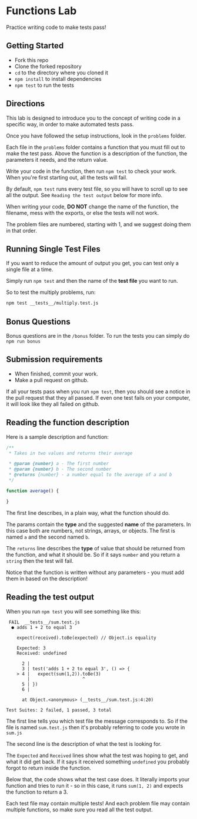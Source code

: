 # Functions Lab

Practice writing code to make tests pass!

## Getting Started

* Fork this repo
* Clone the forked repository
* `cd` to the directory where you cloned it
* `npm install` to install dependencies
* `npm test` to run the tests

## Directions

This lab is designed to introduce you to the concept of writing code in a specific way, in order to make automated tests pass.

Once you have followed the setup instructions, look in the `problems` folder. 

Each file in the `problems` folder contains a function that you must fill out to make the test pass. Above the function is a description of the function, the parameters it needs, and the return value.

Write your code in the function, then run `npm test` to check your work. When you're first starting out, all the tests will fail.

By default, `npm test` runs every test file, so you will have to scroll up to see all the output. See `Reading the test output` below for more info.

When writing your code, **DO NOT** change the name of the function, the filename, mess with the exports, or else the tests will not work.

The problem files are numbered, starting with 1, and we suggest doing them in that order.

## Running Single Test Files

If you want to reduce the amount of output you get, you can test only a single file at a time.

Simply run `npm test` and then the name of the **test file** you want to run.

So to test the multiply problems, run:

```bash
npm test __tests__/multiply.test.js
```

## Bonus Questions

Bonus questions are in the `/bonus` folder. To run the tests you can simply do `npm run bonus`

## Submission requirements

* When finished, commit your work.
* Make a pull request on github.

If all your tests pass when you run `npm test`, then you should see a notice in the pull request that they all passed. If even one test fails on your computer, it will look like they all failed on github.

## Reading the function description

Here is a sample description and function:

```js
/**
 * Takes in two values and returns their average

 * @param {number} a - The first number
 * @param {number} b - The second number
 * @returns {number} - a number equal to the average of a and b
 */

function average() {

}
```

The first line describes, in a plain way, what the function should do.

The params contain the __type__ and the suggested __name__ of the parameters. In this case both are numbers, not strings, arrays, or objects. The first is named `a` and the second named `b`.

The `returns` line describes the __type__ of value that should be returned from the function, and what it should be. So if it says `number` and you return a `string` then the test will fail.

Notice that the function is written without any parameters - you must add them in based on the description!

## Reading the test output

When you run `npm test` you will see something like this:

```
 FAIL  __tests__/sum.test.js
  ● adds 1 + 2 to equal 3

    expect(received).toBe(expected) // Object.is equality

    Expected: 3
    Received: undefined

      2 | 
      3 | test('adds 1 + 2 to equal 3', () => {
    > 4 |   expect(sum(1,2)).toBe(3)
        |                    ^
      5 | })
      6 | 

      at Object.<anonymous> (__tests__/sum.test.js:4:20)

Test Suites: 2 failed, 1 passed, 3 total
```

The first line tells you which test file the message corresponds to. So if the file is named `sum.test.js` then it's probably referring to code you wrote in `sum.js`

The second line is the description of what the test is looking for.

The `Expected` and `Received` lines show what the test was hoping to get, and what it did get back. If it says it received something `undefined` you probably forgot to return inside the function.

Below that, the code shows what the test case does. It literally imports your function and tries to run it - so in this case, it runs `sum(1, 2)` and expects the function to return a 3.

Each test file may contain multiple tests! And each problem file may contain multiple functions, so make sure you read all the test output.
